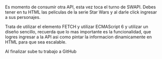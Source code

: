 Es momento de consumir otra API, esta vez toca el turno de SWAPI. 
Debes tener en tu HTML las peliculas de la serie Star Wars y al darle click ingresar a sus personajes.

Trata de utilizar el elemento FETCH y utilizar ECMAScript 6 y utilizar un diseño sencillo, recuerda que lo mas importante es la funcionalidad, que logres ingresar a la API  asi como pintar la informacion dinamicamente en HTML para que sea escalable. 

Al finalizar sube tu trabajo a GitHub